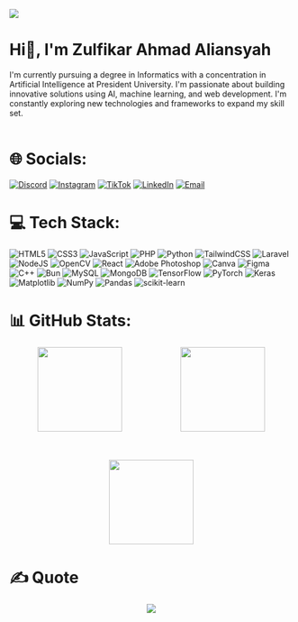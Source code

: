 [![](https://visitcount.itsvg.in/api?id=EvanescenT07&icon=5&color=1)](https://visitcount.itsvg.in)

# Hi👋, I'm Zulfikar Ahmad Aliansyah

I'm currently pursuing a degree in Informatics with a concentration in Artificial Intelligence at President University. I'm passionate about building innovative solutions using AI, machine learning, and web development. I'm constantly exploring new technologies and frameworks to expand my skill set.<br><br>

# 🌐 Socials:

[![Discord](https://img.shields.io/badge/Discord-%237289DA.svg?logo=discord&logoColor=white)](https://discord.gg/2n8Bnx3Gm8)
[![Instagram](https://img.shields.io/badge/Instagram-%23E4405F.svg?logo=Instagram&logoColor=white)](https://instagram.com/zulfikarahmad12)
[![TikTok](https://img.shields.io/badge/TikTok-%23000000.svg?logo=TikTok&logoColor=white)](https://tiktok.com/@pikarooo07._)
[![LinkedIn](https://img.shields.io/badge/LinkedIn-%230077B5.svg?logo=linkedin&logoColor=white)](https://linkedin.com/in/zulfikarahmad12)
[![Email](https://img.shields.io/badge/Email-D14836.svg?logo=gmail&logoColor=white)](mailto:zulfikar.aliansyah@student.president.ac.id)

# 💻 Tech Stack:

![HTML5](https://img.shields.io/badge/html5-%23E34F26.svg?style=flat&logo=html5&logoColor=white) ![CSS3](https://img.shields.io/badge/css3-%231572B6.svg?style=flat&logo=css3&logoColor=white) ![JavaScript](https://img.shields.io/badge/javascript-%23323330.svg?style=flat&logo=javascript&logoColor=%23F7DF1E) ![PHP](https://img.shields.io/badge/php-%23777BB4.svg?style=flat&logo=php&logoColor=white) ![Python](https://img.shields.io/badge/python-3670A0?style=flat&logo=python&logoColor=ffdd54) ![TailwindCSS](https://img.shields.io/badge/tailwindcss-%2338B2AC.svg?style=flat&logo=tailwind-css&logoColor=white) ![Laravel](https://img.shields.io/badge/laravel-%23FF2D20.svg?style=flat&logo=laravel&logoColor=white) ![NodeJS](https://img.shields.io/badge/node.js-6DA55F?style=flat&logo=node.js&logoColor=white) ![OpenCV](https://img.shields.io/badge/opencv-%23white.svg?style=flat&logo=opencv&logoColor=white) ![React](https://img.shields.io/badge/react-%2320232a.svg?style=flat&logo=react&logoColor=%2361DAFB) ![Adobe Photoshop](https://img.shields.io/badge/adobe%20photoshop-%2331A8FF.svg?style=flat&logo=adobe%20photoshop&logoColor=white) ![Canva](https://img.shields.io/badge/Canva-%2300C4CC.svg?style=flat&logo=Canva&logoColor=white) ![Figma](https://img.shields.io/badge/figma-%23F24E1E.svg?style=flat&logo=figma&logoColor=white) ![C++](https://img.shields.io/badge/c++-%2300599C.svg?style=flat&logo=c%2B%2B&logoColor=white) ![Bun](https://img.shields.io/badge/Bun-%23000000.svg?style=flat&logo=bun&logoColor=white) ![MySQL](https://img.shields.io/badge/mysql-4479A1.svg?style=flat&logo=mysql&logoColor=white) ![MongoDB](https://img.shields.io/badge/MongoDB-%234ea94b.svg?style=flat&logo=mongodb&logoColor=white) ![TensorFlow](https://img.shields.io/badge/TensorFlow-%23FF6F00.svg?style=flat&logo=TensorFlow&logoColor=white) ![PyTorch](https://img.shields.io/badge/PyTorch-%23EE4C2C.svg?style=flat&logo=PyTorch&logoColor=white) ![Keras](https://img.shields.io/badge/Keras-%23D00000.svg?style=flat&logo=Keras&logoColor=white) ![Matplotlib](https://img.shields.io/badge/Matplotlib-%23ffffff.svg?style=flat&logo=Matplotlib&logoColor=black) ![NumPy](https://img.shields.io/badge/numpy-%23013243.svg?style=flat&logo=numpy&logoColor=white) ![Pandas](https://img.shields.io/badge/pandas-%23150458.svg?style=flat&logo=pandas&logoColor=white) ![scikit-learn](https://img.shields.io/badge/scikit--learn-%23F7931E.svg?style=flat&logo=scikit-learn&logoColor=white)

# 📊 GitHub Stats:

<div align="center">
  <img src="https://github-readme-stats.vercel.app/api?username=EvanescenT07&theme=transparent&hide_border=false&include_all_commits=true&count_private=false" height="150" style="margin-right: 50px; margin-left: 10px; margin-bottom: 25px" >
  <img src="https://github-readme-streak-stats.herokuapp.com/?user=EvanescenT07&theme=transparent&hide_border=false" height="150" style="margin-right: 10px; margin-left: 50px; margin-bottom: 25px">
  <img src="https://github-readme-stats.vercel.app/api/top-langs/?username=EvanescenT07&theme=transparent&hide_border=false&include_all_commits=true&count_private=false&layout=compact" height="150" style="margin-top : 25px">
</div>

# ✍️ Quote

<div align="center">
  <img src="https://quotes-github-readme.vercel.app/api?type=horizontal&theme=radical">
</div>
